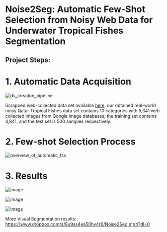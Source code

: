 # Noise2Seg: Automatic Few-Shot Selection from Noisy Web Data for Underwater Tropical Fishes Segmentation
## Project Steps:
# 1. Automatic Data Acquisition
![ds_creation_pipeline](https://github.com/GilalNauman/Automatic-Few-shot-Selction-ISNCC/assets/62802429/1edac4cf-04ef-4a86-9073-fd3492789821)

Scrapped web-collected data set available [here](https://www.kaggle.com/datasets/naumanullah/qatar-tropical-fishes-10-qtf-10). our obtained real-world noisy Qatar Tropical Fishes data set contains 10 categories with 5,341 web-collected images from Google image databases, the training set contains 4,841, and the test set is 500 samples respectively.

# 2. Few-shot Selection Process
![overview_of_automatic_fss](https://github.com/GilalNauman/Automatic-Few-shot-Selction-ISNCC/assets/62802429/6522c2b2-5e4d-4f7d-a152-d0f40fd42695)

# 3. Results

![image](https://github.com/GilalNauman/Automatic-Few-shot-Selction-ISNCC/assets/62802429/6d851396-f3d6-4a97-8878-035887e56dc7)


![image](https://github.com/GilalNauman/Automatic-Few-shot-Selction-ISNCC/assets/62802429/8220d015-3801-4724-81d3-d96e8c2b5e56)


![image](https://github.com/GilalNauman/Automatic-Few-shot-Selction-ISNCC/assets/62802429/cd79299e-7e8f-4715-b710-84c4251567da)

More Visual Segmentation results:
https://www.dropbox.com/s/8u9ss4ea50hv4r6/Noise2Seg.mp4?dl=0
